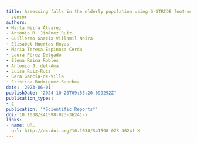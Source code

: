 ```yaml
---
title: Assessing falls in the elderly population using G-STRIDE foot-mounted inertial
  sensor
authors:
- Marta Neira Álvarez
- Antonio R. Jiménez Ruiz
- Guillermo García-Villamil Neira
- Elisabet Huertas-Hoyas
- Maria Teresa Espinoza Cerda
- Laura Pérez Delgado
- Elena Reina Robles
- Antonio J. del-Ama
- Luisa Ruiz-Ruiz
- Sara García-de-Villa
- Cristina Rodriguez-Sanchez
date: '2023-06-01'
publishDate: '2024-10-20T09:55:20.099292Z'
publication_types:
- 2
publication: '*Scientific Reports*'
doi: 10.1038/s41598-023-36241-x
links:
- name: URL
  url: http://dx.doi.org/10.1038/S41598-023-36241-X
---
```

